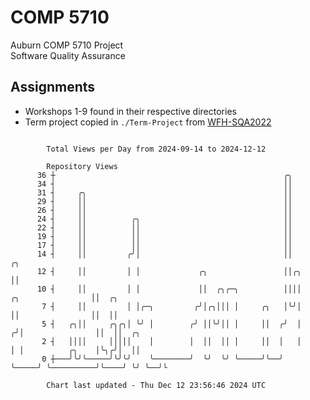 # COMP 5710
Auburn COMP 5710 Project  
Software Quality Assurance

## Assignments
- Workshops 1-9 found in their respective directories
- Term project copied in `./Term-Project` from [WFH-SQA2022](https://github.com/wumphlett/WFH-SQA2022-AUBURN)

```

        Total Views per Day from 2024-09-14 to 2024-12-12

        Repository Views
      36 ┼                                                   ╭╮
      34 ┤                                                   ││
      31 ┤     ╭╮                                            ││
      29 ┤     ││                                            ││
      26 ┤     ││                                            ││
      24 ┤     ││          ╭╮                                ││
      22 ┤     ││          ││                                ││
      19 ┤     ││          ││                                ││
      17 ┤     ││          ││                                ││
      14 ┤     ││         ╭╯│                                ││                          ╭╮
      12 ┤     ││         │ │             ╭╮                 ││╭╮                        ││
      10 ┤     ││         │ │             ││  ╭╮╭─╮          ││││      ╭╮                ││  ╭╮
       7 ┤     ││         │ │╭─╮         ╭╯│╭╮│││ │     ╭╮   │╰╯│      ││                ││  ││
       5 ┤   ╭╮││     ╭╮╭╮│ ╰╯ │        ╭╯ ││╰╯││ │     ││  ╭╯  │     ╭╯│                ││  ││  ╭╮
       2 ┤   ││││     │││││    │        │  ││  ││ │     ││  │   │     │ │          ╭╮    │╰╮╭╯│  ││
       0 ┼───╯╰╯╰─────╯╰╯╰╯    ╰────────╯  ╰╯  ╰╯ ╰─────╯╰──╯   ╰─────╯ ╰──────────╯╰────╯ ╰╯ ╰──╯╰

        Chart last updated - Thu Dec 12 23:56:46 2024 UTC
        
```
